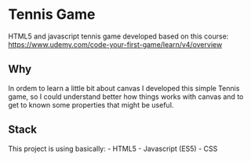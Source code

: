 # Tennis Game
HTML5 and javascript tennis game developed based on this course: https://www.udemy.com/code-your-first-game/learn/v4/overview

## Why

In ordem to learn a little bit about canvas I developed this simple Tennis game, so I could understand better how things works with canvas and to get to known some properties that might be useful.

## Stack

This project is using basically:
    - HTML5
    - Javascript (ES5)
    - CSS

